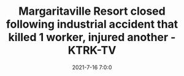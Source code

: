 ---
"title": "Margaritaville Resort closed following industrial accident that killed 1 worker, injured another - KTRK-TV"
"date": "2021-7-16 7:0:0"
"feed_name": "GOOGLENEWSINDUSTRIAL"
"feed_website": "https://news.google.com/search?q=industrial%2Bincident&hl=en-US&gl=US&ceid=US:en"
"feed_rss": "https://news.google.com/rss/search?q=industrial%2Bincident&hl=en-US&gl=US&ceid=US:en"
"link": "https://abc13.com/two-injured-during-industrial-accident-margaritaville-resort-workers-in-conroe/10889828/"
"file": "_posts/2021-1-1-466241a57bbb3662a7aa6f78ad4eaf7f12746bfb.md"
"accident": "1"
"drilling": "1"
---